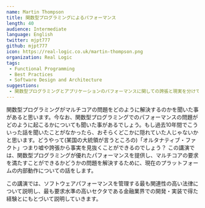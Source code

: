 ```yaml
---
name: Martin Thompson
title: 関数型プログラミングによるパフォーマンス
length: 40
audience: Intermediate
language: English
twitter: mjpt777
github: mjpt777
icon: https://real-logic.co.uk/martin-thompson.png
organization: Real Logic
tags:
 - Functional Programming
 - Best Practices
 - Software Design and Architecture
suggestions:
 - 関数型プログラミングとアプリケーションのパフォーマンスに関しての誇張と現実を分けて考えたい人
---
```

関数型プログラミングがマルチコアの問題をどのように解決するのかを聞いた事があると思います。今なお、関数型プログラミングでのパフォーマンスの問題がどのように起こるかについても聞いた事があるでしょう。もし過去10年間でこういった話を聞いたことがなかったら、おそらくどこかに隠れていた人じゃないかと思います。どうやって(某国の大統領が言うところの)「オルタナティブ・ファクト」つまり嘘や誇張から事実を見抜くことができるのでしょう？ この講演では、関数型プログラミングが優れたパフォーマンスを提供し、マルチコアの要求を満たすことができるかどうかの問題を解決するために、現在のプラットフォームの内部動作についての話をします。

この講演では、ソフトウェアパフォーマンスを管理する最も関連性の高い法律について説明し、最も要求水準の高いセクタである金融業界での開発・実装で得た経験とにもとづいて説明していきます。
